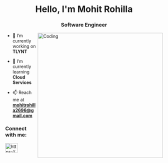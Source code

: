 <h1 align="center">Hello, I'm Mohit Rohilla</h1>
<h3 align="center">Software Engineer</h3>
<img align="right" alt="Coding" width="400" src="https://cdn.filestackcontent.com/efbSR18hT5uRKuo0zoMA">

- 🔭 I’m currently working on **TLYNT**

- 🌱 I’m currently learning **Cloud Services**

- 📫 Reach me at **mohitrohilla2696@gmail.com**

<h3 align="left">Connect with me:</h3>
<p align="left">
<a href="https://www.linkedin.com/in/mohitrohilla2696" target="blank"><img align="center" src="https://raw.githubusercontent.com/rahuldkjain/github-profile-readme-generator/master/src/images/icons/Social/linked-in-alt.svg" alt="https://www.linkedin.com/in/mohitrohilla2696" height="30" width="40" /></a>
</p>
